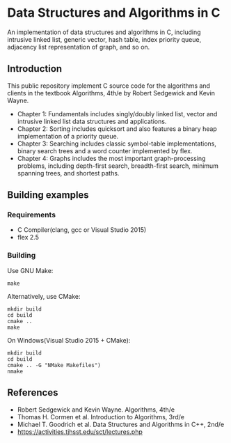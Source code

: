 # Data Structures and Algorithms in C

An implementation of data structures and algorithms in C, including intrusive linked list, generic vector, hash table, index priority queue, adjacency list representation of graph, and so on.

## Introduction

This public repository implement C source code for the algorithms and clients in the textbook Algorithms, 4th/e by Robert Sedgewick and Kevin Wayne.
* Chapter 1: Fundamentals includes singly/doubly linked list, vector and intrusive linked list data structures and applications.
* Chapter 2: Sorting includes quicksort and also features a binary heap implementation of a priority queue.
* Chapter 3: Searching includes classic symbol-table implementations, binary search trees and a word counter implemented by flex.
* Chapter 4: Graphs includes the most important graph-processing problems, including depth-first search, breadth-first search, minimum spanning trees, and shortest paths.

## Building examples
### Requirements
* C Compiler(clang, gcc or Visual Studio 2015)
* flex 2.5

### Building  
Use GNU Make:

    make

Alternatively, use CMake:

    mkdir build
    cd build
    cmake ..
    make

On Windows(Visual Studio 2015 + CMake):

    mkdir build
    cd build
    cmake .. -G "NMake Makefiles")
    nmake

## References
* Robert Sedgewick and Kevin Wayne. Algorithms, 4th/e
* Thomas H. Cormen et al. Introduction to Algorithms, 3rd/e
* Michael T. Goodrich et al. Data Structures and Algorithms in C++, 2nd/e
* https://activities.tjhsst.edu/sct/lectures.php
